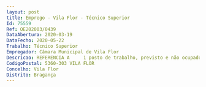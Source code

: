 ```yaml
--- 
layout: post
title: Emprego - Vila Flor - Técnico Superior
Id: 75559
Ref: OE202003/0439
DataAbertura: 2020-03-19
DataFecho: 2020-05-22
Trabalho: Técnico Superior
Empregador: Câmara Municipal de Vila Flor
Descricao: REFERENCIA A     1 posto de trabalho, previsto e não ocupado no Mapa de Pessoal desta Câmara Municipal, para a carreira e categoria de Técnico Superior (Engenharia Eletrotécnica).Integrar a equipa de Fiscalização de Obras Públicas da Câmara Municipal, interpretar o projeto da especialidade a implementar, esclarecer eventualmente dúvidas com o projetista, concertar e executar tecnicamente a melhor solução  Elaborar pequenos projetos de infraestruturas elétricas, escolher legalmente o melhor procedimento a adotar, tendo sempre presente o CCP – Código dos Contratos Públicos, incluindo elaboração do Caderno de Encargos – Cláusulas Gerais, Caderno de Encargos – Cláusulas Técnicas, Programa de Concurso, anúncios, convites, peças escritas ajustadas ao objetivo em causa, tendentes à abertura de procedimento concursal  Técnico Responsável pelas Instalações Elétricas de Serviço Particular (TRIESP) para as instalações do município, sempre que necessário  Gestão e controlo de energia nos edifícios municipais e da iluminação pública, bem como das infraestruturas elétricas e de telecomunicações detidas pelo Município no Concelho  Colaboração no licenciamento municipal, quer ao nível das obras particulares, quer ao nível das obras levadas a cabo pelo distribuidor de energia no concelho e ou pelos operadores de telecomunicações  Encaminhar queixas dos Munícipes relativas a avarias na Infraestrutura Pública de Energia Elétrica ao distribuidor de energia local, acompanhando o processo até à sua resolução  Dar apoio técnico e monitorizar a equipa de eletricistas existente nos Quadros Técnicos da Câmara no tocante a todas as infraestruturas públicas existentes e, em particular, a todas as ETAR´s existentes no Concelho  Estar atento aos avisos emanados pelo Programa Norte 2020, a fim de averiguar se no Concelho existem obras enquadráveis e passíveis de serem candidatadas pela Câmara Municipal aos Fundos Comunitários  Cooperar com o corpo técnico do Município em matérias e vertentes de âmbito geral, desde que estas sejam profícuas para o desenvolvimento do Concelho 
CodigoPostal: 5360-303 VILA FLOR
Concelho: Vila Flor
Distrito: Bragança
--- 
```

